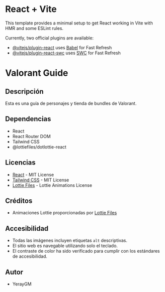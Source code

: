 # React + Vite

This template provides a minimal setup to get React working in Vite with HMR and some ESLint rules.

Currently, two official plugins are available:

- [@vitejs/plugin-react](https://github.com/vitejs/vite-plugin-react/blob/main/packages/plugin-react/README.md) uses [Babel](https://babeljs.io/) for Fast Refresh
- [@vitejs/plugin-react-swc](https://github.com/vitejs/vite-plugin-react-swc) uses [SWC](https://swc.rs/) for Fast Refresh

# Valorant Guide

## Descripción
Esta es una guía de personajes y tienda de bundles de Valorant.

## Dependencias
- React
- React Router DOM
- Tailwind CSS
- @lottiefiles/dotlottie-react

## Licencias
- [React](https://reactjs.org/) - MIT License
- [Tailwind CSS](https://tailwindcss.com/) - MIT License
- [Lottie Files](https://lottiefiles.com/) - Lottie Animations License

## Créditos
- Animaciones Lottie proporcionadas por [Lottie Files](https://lottiefiles.com/)

## Accesibilidad
- Todas las imágenes incluyen etiquetas `alt` descriptivas.
- El sitio web es navegable utilizando solo el teclado.
- El contraste de color ha sido verificado para cumplir con los estándares de accesibilidad.

## Autor
- YerayGM